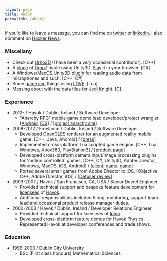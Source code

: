 ```yaml
---
layout: page
title: About
permalink: /about/
---
```

If you'd like to leave a message, you can find me on [twitter](http://twitter.com/barrettcolin) or [linkedin](http://www.linkedin.com/pub/colin-barrett/4/169/24b). I also comment on [Hacker News](http://news.ycombinator.com/threads?id=barrettcolin).

### Miscellany
* Check out [Urho3D](http://urho3d.github.io/) (I have been a *very* occasional contributor). \[C++\]
* A [clone](http://code.google.com/p/unity3d-dupe7/) of [Drop7](http://areacodeinc.com/projects/drop7/) made using Unity3D. [Play](http://goo.gl/tBhKZ) it in your browser. \[C#\]
* A Windows/MacOS Unity3D [plugin](http://code.google.com/p/unity3d-wavein/) for reading audio data from microphones and such. \[C++, C#\]
* Some [game jam](http://code.google.com/p/boatjam/) things using [LÖVE](http://love2d.org). \[Lua\]
* Messing about with the data files for [Jedi Knight](http://code.google.com/p/jktools/). \[C\]

### Experience
* 2012- / Havok / Dublin, Ireland / Software Developer
  * "Anarchy RPG" mobile game demo lead developer/project wrangler. \[[Android](https://play.google.com/store/apps/details?id=com.havok.Vision.AnarchyRPG&amp;hl=en), [iOS](https://itunes.apple.com/us/app/anarchy-rpg/id660485296?mt=8)\] / \[[project anarchy site](http://projectanarchy.com/)\]
* 2008-2012 / Freelance / Dublin, Ireland / Software Developer
  * Developed OpenGLES renderer for an augmented reality mobile game. \[C++, Java, Android\] / \[[press](http://www.irishtimes.com/newspaper/sciencetoday/2010/0805/1224276219415.html)\]
  * Implemented cross-platform Lua scripted game engine. \[C++, Lua, Windows, Xbox360, PlayStation3\] / \[[product page](http://www.havok.com/products/script)\]
  * Developed cross-platform camera input/image processing plugins for 'motion controlled' games. \[C++, C#, Unity3D, Adobe Director, Windows, MacOS, iOS, Android\] / \[[client](http://www.omnimotec.com/), [game](http://webcamgames.sky.com), [game](http://www.facebook.com/BigBallRun)\]
  * Ported several small games from Adobe Director to iOS. \[Objective C++, Adobe Director, iOS\] / \[[Defuser review](http://www.ilounge.com/index.php/articles/comments/weird-small-apps-bmw-z4-colorific-defuser-fozy-idrinksmart-remote-watchmen)\]
* 2003-2007 / Havok / San Francisco, CA, USA / Senior Devrel Engineer
  * Provided technical support and bespoke feature development for [licensees](http://www.mobygames.com/developer/sheet/view/developerId,147841/) of [Havok](http://www.havok.com).
  * Additional responsibilities included hiring, mentoring, support team lead and occasional product release manager duties.
* 2000-2003 / Havok / Dublin, Ireland / Developer Relations Engineer
  * Provided technical support for licensees of [Ipion](http://www.gamasutra.com/view/news/2932/Havok_Buys_Ipion.php).
  * Developed cross-platform feature demos for Havok Physics. Represented Havok at developer conferences and trade shows.

### Education
* 1996-2000 / Dublin City University
  * BSc (First class honours) Mathematical Sciences
